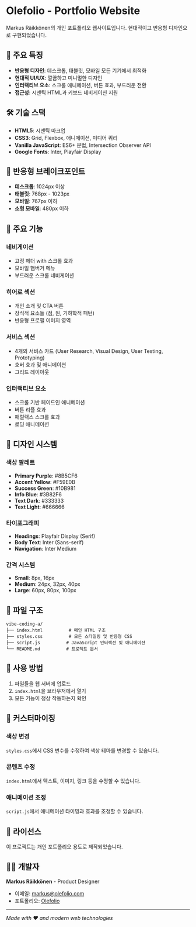 # Olefolio - Portfolio Website

Markus Räikkönen의 개인 포트폴리오 웹사이트입니다. 현대적이고 반응형 디자인으로 구현되었습니다.

## 🎨 주요 특징

- **반응형 디자인**: 데스크톱, 태블릿, 모바일 모든 기기에서 최적화
- **현대적 UI/UX**: 깔끔하고 미니멀한 디자인
- **인터랙티브 요소**: 스크롤 애니메이션, 버튼 효과, 부드러운 전환
- **접근성**: 시맨틱 HTML과 키보드 네비게이션 지원

## 🛠 기술 스택

- **HTML5**: 시맨틱 마크업
- **CSS3**: Grid, Flexbox, 애니메이션, 미디어 쿼리
- **Vanilla JavaScript**: ES6+ 문법, Intersection Observer API
- **Google Fonts**: Inter, Playfair Display

## 📱 반응형 브레이크포인트

- **데스크톱**: 1024px 이상
- **태블릿**: 768px - 1023px
- **모바일**: 767px 이하
- **소형 모바일**: 480px 이하

## 🎯 주요 기능

### 네비게이션
- 고정 헤더 with 스크롤 효과
- 모바일 햄버거 메뉴
- 부드러운 스크롤 네비게이션

### 히어로 섹션
- 개인 소개 및 CTA 버튼
- 장식적 요소들 (점, 원, 기하학적 패턴)
- 반응형 프로필 이미지 영역

### 서비스 섹션
- 4개의 서비스 카드 (User Research, Visual Design, User Testing, Prototyping)
- 호버 효과 및 애니메이션
- 그리드 레이아웃

### 인터랙티브 요소
- 스크롤 기반 페이드인 애니메이션
- 버튼 리플 효과
- 패럴랙스 스크롤 효과
- 로딩 애니메이션

## 🎨 디자인 시스템

### 색상 팔레트
- **Primary Purple**: #8B5CF6
- **Accent Yellow**: #F59E0B  
- **Success Green**: #10B981
- **Info Blue**: #3B82F6
- **Text Dark**: #333333
- **Text Light**: #666666

### 타이포그래피
- **Headings**: Playfair Display (Serif)
- **Body Text**: Inter (Sans-serif)
- **Navigation**: Inter Medium

### 간격 시스템
- **Small**: 8px, 16px
- **Medium**: 24px, 32px, 40px
- **Large**: 60px, 80px, 100px

## 📁 파일 구조

```
vibe-coding-a/
├── index.html          # 메인 HTML 구조
├── styles.css          # 모든 스타일링 및 반응형 CSS
├── script.js          # JavaScript 인터랙션 및 애니메이션
└── README.md          # 프로젝트 문서
```

## 🚀 사용 방법

1. 파일들을 웹 서버에 업로드
2. `index.html`을 브라우저에서 열기
3. 모든 기능이 정상 작동하는지 확인

## 🔧 커스터마이징

### 색상 변경
`styles.css`에서 CSS 변수를 수정하여 색상 테마를 변경할 수 있습니다.

### 콘텐츠 수정
`index.html`에서 텍스트, 이미지, 링크 등을 수정할 수 있습니다.

### 애니메이션 조정
`script.js`에서 애니메이션 타이밍과 효과를 조정할 수 있습니다.

## 📄 라이선스

이 프로젝트는 개인 포트폴리오 용도로 제작되었습니다.

## 👨‍💻 개발자

**Markus Räikkönen** - Product Designer
- 이메일: markus@olefolio.com
- 포트폴리오: [Olefolio](https://github.com/perobert94-lab/vibe-coding-a)

---

*Made with ❤️ and modern web technologies*
